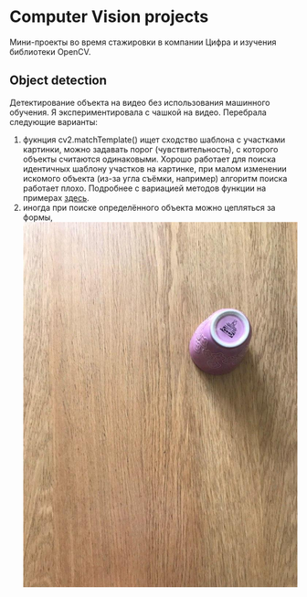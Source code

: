 # Computer Vision projects
Мини-проекты во время стажировки в компании Цифра и изучения библиотеки OpenCV.
## Object detection
Детектирование объекта на видео без использования машинного обучения. Я экспериментировала с чашкой на видео. Перебрала следующие варианты:
1) фукнция cv2.matchTemplate() ищет сходство шаблона с участками картинки, можно задавать порог (чувствительность), с которого объекты считаются одинаковыми. Хорошо работает для поиска идентичных шаблону участков на картинке, при малом изменении искомого объекта (из-за угла съёмки, например) алгоритм поиска работает плохо. Подробнее с вариацией методов функции на примерах [здесь](https://opencv-python-tutroals.readthedocs.io/en/latest/py_tutorials/py_imgproc/py_template_matching/py_template_matching.html).
2) иногда при поиске определённого объекта можно цепляться за формы, ![example](https://github.com/molotkova/computer-vision/blob/master/_rnd4.jpg)

